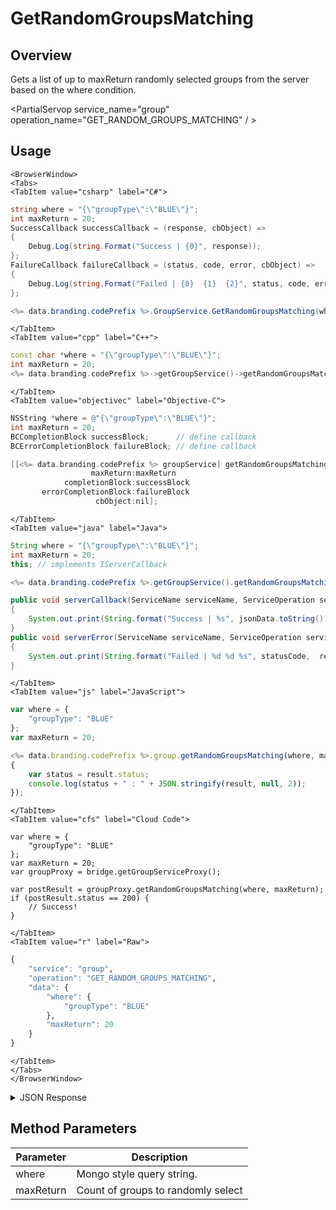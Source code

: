 # GetRandomGroupsMatching
## Overview
Gets a list of up to maxReturn randomly selected groups from the server based on the where condition.

<PartialServop service_name="group" operation_name="GET_RANDOM_GROUPS_MATCHING" / >

## Usage

```mdx-code-block
<BrowserWindow>
<Tabs>
<TabItem value="csharp" label="C#">
```

```csharp
string where = "{\"groupType\":\"BLUE\"}";
int maxReturn = 20;
SuccessCallback successCallback = (response, cbObject) =>
{
    Debug.Log(string.Format("Success | {0}", response));
};
FailureCallback failureCallback = (status, code, error, cbObject) =>
{
    Debug.Log(string.Format("Failed | {0}  {1}  {2}", status, code, error));
};

<%= data.branding.codePrefix %>.GroupService.GetRandomGroupsMatching(where, maxReturn, successCallback, failureCallback);
```

```mdx-code-block
</TabItem>
<TabItem value="cpp" label="C++">
```

```cpp
const char *where = "{\"groupType\":\"BLUE\"}";
int maxReturn = 20;
<%= data.branding.codePrefix %>->getGroupService()->getRandomGroupsMatching(where, maxReturn, this);
```

```mdx-code-block
</TabItem>
<TabItem value="objectivec" label="Objective-C">
```

```objectivec
NSString *where = @"{\"groupType\":\"BLUE\"}";
int maxReturn = 20;
BCCompletionBlock successBlock;      // define callback
BCErrorCompletionBlock failureBlock; // define callback

[[<%= data.branding.codePrefix %> groupService] getRandomGroupsMatching:where
                  maxReturn:maxReturn
            completionBlock:successBlock
       errorCompletionBlock:failureBlock
                   cbObject:nil];
```

```mdx-code-block
</TabItem>
<TabItem value="java" label="Java">
```

```java
String where = "{\"groupType\":\"BLUE\"}";
int maxReturn = 20;
this; // implements IServerCallback

<%= data.branding.codePrefix %>.getGroupService().getRandomGroupsMatching(where, maxReturn, this);

public void serverCallback(ServiceName serviceName, ServiceOperation serviceOperation, JSONObject jsonData)
{
    System.out.print(String.format("Success | %s", jsonData.toString()));
}
public void serverError(ServiceName serviceName, ServiceOperation serviceOperation, int statusCode, int reasonCode, String jsonError)
{
    System.out.print(String.format("Failed | %d %d %s", statusCode,  reasonCode, jsonError.toString()));
}
```

```mdx-code-block
</TabItem>
<TabItem value="js" label="JavaScript">
```

```javascript
var where = {
    "groupType": "BLUE"
};
var maxReturn = 20;

<%= data.branding.codePrefix %>.group.getRandomGroupsMatching(where, maxReturn, result =>
{
	var status = result.status;
	console.log(status + " : " + JSON.stringify(result, null, 2));
});
```

```mdx-code-block
</TabItem>
<TabItem value="cfs" label="Cloud Code">
```

```cfscript
var where = {
    "groupType": "BLUE"
};
var maxReturn = 20;
var groupProxy = bridge.getGroupServiceProxy();

var postResult = groupProxy.getRandomGroupsMatching(where, maxReturn);
if (postResult.status == 200) {
    // Success!
}
```

```mdx-code-block
</TabItem>
<TabItem value="r" label="Raw">
```

```r
{
	"service": "group",
	"operation": "GET_RANDOM_GROUPS_MATCHING",
	"data": {
		"where": {
			"groupType": "BLUE"
		},
		"maxReturn": 20
	}
}
```

```mdx-code-block
</TabItem>
</Tabs>
</BrowserWindow>
```

<details>
<summary>JSON Response</summary>

```json
{
  "data": {
    "count": 1,
    "groups": [
      {
        "gameId": "12345",
        "groupId": "b7b590e0-0e27-47ef-8bf5-03a3b4e34475",
        "ownerId": "77ce8889-20b7-4d01-b248-e0beb747f1b4",
        "name": "myGroupName",
        "groupType": "myGroupType",
        "createdAt": 1561472696504,
        "updatedAt": 1561472696504,
        "members": {
          "77ce8889-20b7-4d01-b248-e0beb747f1b4": {
            "role": "OWNER",
            "attributes": {}
          }
        },
        "pendingMembers": {},
        "version": 1,
        "data": {},
        "summaryData": {},
        "isOpenGroup": true,
        "defaultMemberAttributes": {},
        "memberCount": 1,
        "invitedPendingMemberCount": 0,
        "requestingPendingMemberCount": 0,
        "acl": {
          "member": 2,
          "other": 0
        }
      }
    ]
  },
  "status": 200
}
```
</details>

## Method Parameters
Parameter | Description
--------- | -----------
where | Mongo style query string. 
maxReturn | Count of groups to randomly select 


